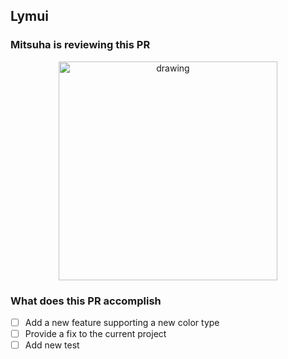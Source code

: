 ## Lymui

### Mitsuha is reviewing this PR

<p align="center">
  <img src="https://image.dhgate.com/0x0/f2/albu/g6/M00/E1/EF/rBVaSFsV8RiAG5syAAUxi6XxDWM324.jpg" alt="drawing" width="350"/>
</p>

### What does this PR accomplish

- [ ] Add a new feature supporting a new color type
- [ ] Provide a fix to the current project
- [ ] Add new test
